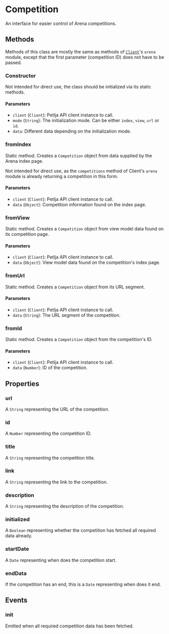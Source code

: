 # Competition
An interface for easier control of Arena competitions.

## Methods
Methods of this class are mostly the same as methods of [`Client`](./Client.md)'s `arena` module, except that the first parameter (competition ID) does not have to be passed.

### Constructor
Not intended for direct use, the class should be initialized via its static methods.
#### Parameters
- `client` (`Client`): Petlja API client instance to call.
- `mode` (`String`): The initialization mode. Can be either `index`, `view`, `url` or `id`.
- `data`: Different data depending on the initialization mode.

### fromIndex
Static method. Creates a `Competition` object from data supplied by the Arena index page.

Not intended for direct use, as the `competitions` method of Client's `arena` module is already returning a competition in this form.
#### Parameters
- `client` (`Client`): Petlja API client instance to call.
- `data` (`Object`): Competition information found on the index page.

### fromView
Static method. Creates a `Competition` object from view model data found on its competition page.
#### Parameters
- `client` (`Client`): Petlja API client instance to call.
- `data` (`Object`): View model data found on the competition's index page.

### fromUrl
Static method. Creates a `Competition` object from its URL segment.
#### Parameters
- `client` (`Client`): Petlja API client instance to call.
- `data` (`String`): The URL segment of the competition.

### fromId
Static method. Creates a `Competition` object from the competition's ID.
#### Parameters
- `client` (`Client`): Petlja API client instance to call.
- `data` (`Number`): ID of the competition.

## Properties
### url
A `String` representing the URL of the competition.

### id
A `Number` representing the competition ID.

### title
A `String` representing the competition title.

### link
A `String` representing the link to the competition.

### description
A `String` representing the description of the competition.

### initialized
A `Boolean` representing whether the competition has fetched all required data already.

### startDate
A `Date` representing when does the competition start.

### endData
If the competition has an end, this is a `Date` representing when does it end.

## Events
### init
Emitted when all required competition data has been fetched.
